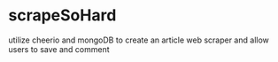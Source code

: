 # scrapeSoHard
utilize cheerio and mongoDB to create an article web scraper and allow users to save and comment
